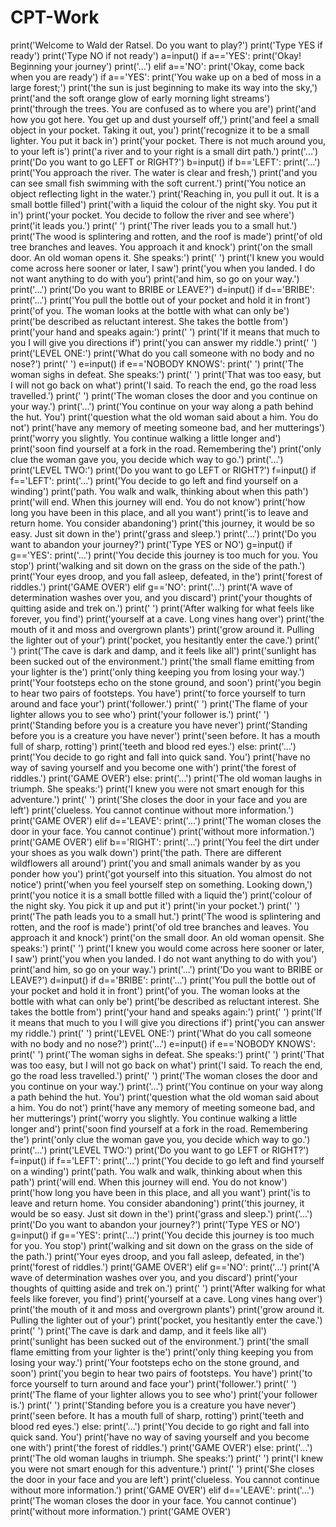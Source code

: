 # CPT-Work
print('Welcome to Wald der Ratsel. Do you want to play?')
print('Type YES if ready')
print('Type NO if not ready')
a=input()
if a=='YES':
    print('Okay! Beginning your journey')
    print('...')
elif a=='NO':
    print('Okay, come back when you are ready')
if a=='YES':
    print('You wake up on a bed of moss in a large forest;')
    print('the sun is just beginning to make its way into the sky,')
    print('and the soft orange glow of early morning light streams')
    print('through the trees. You are confused as to where you are')
    print('and how you got here. You get up and dust yourself off,')
    print('and feel a small object in your pocket. Taking it out, you')
    print('recognize it to be a small lighter. You put it back in')
    print('your pocket. There is not much around you, to your left is')
    print('a river and to your right is a small dirt path.')
    print('...')
    print('Do you want to go LEFT or RIGHT?')
    b=input()
    if b=='LEFT':
        print('...')
        print('You approach the river. The water is clear and fresh,')
        print('and you can see small fish swimming with the soft current.')
        print('You notice an object reflecting light in the water.')
        print('Reaching in, you pull it out. It is a small bottle filled')
        print('with a liquid the colour of the night sky. You put it in')
        print('your pocket. You decide to follow the river and see where')
        print('it leads you.')
        print(' ')
        print('The river leads you to a small hut.')
        print('The wood is splintering and rotten, and the roof is made')
        print('of old tree branches and leaves. You approach it and knock')
        print('on the small door. An old woman opens it. She speaks:')
        print(' ')
        print('I knew you would come across here sooner or later, I saw')
        print('you when you landed. I do not want anything to do with you')
        print('and him, so go on your way.')
        print('...')
        print('Do you want to BRIBE or LEAVE?')
        d=input()
        if d=='BRIBE':
            print('...')
            print('You pull the bottle out of your pocket and hold it in front')
            print('of you. The woman looks at the bottle with what can only be')
            print('be described as reluctant interest. She takes the bottle from')
            print('your hand and speaks again:')
            print(' ')
            print('If it means that much to you I will give you directions if')
            print('you can answer my riddle.')
            print(' ')
            print('LEVEL ONE:')
            print('What do you call someone with no body and no nose?')
            print(' ')
            e=input()
            if e=='NOBODY KNOWS':
               print(' ')
               print('The woman sighs in defeat. She speaks:')
               print(' ')
               print('That was too easy, but I will not go back on what')
               print('I said. To reach the end, go the road less travelled.')
               print(' ')
               print('The woman closes the door and you continue on your way.')
               print('...')
               print('You continue on your way along a path behind the hut. You')
               print('question what the old woman said about a him. You do not')
               print('have any memory of meeting someone bad, and her mutterings')
               print('worry you slightly. You continue walking a little longer and')
               print('soon find yourself at a fork in the road. Remembering the')
               print('only clue the woman gave you, you decide which way to go.')
               print('...')
               print('LEVEL TWO:')
               print('Do you want to go LEFT or RIGHT?')
               f=input()
               if f=='LEFT':
                   print('...')
                   print('You decide to go left and find yourself on a winding')
                   print('path. You walk and walk, thinking about when this path')
                   print('will end. When this journey will end. You do not know')
                   print('how long you have been in this place, and all you want')
                   print('is to leave and return home. You consider abandoning')
                   print('this journey, it would be so easy. Just sit down in the')
                   print('grass and sleep.')
                   print('...')
                   print('Do you want to abandon your journey?')
                   print('Type YES or NO')
                   g=input()
                   if g=='YES':
                       print('...')
                       print('You decide this journey is too much for you. You stop')
                       print('walking and sit down on the grass on the side of the path.')
                       print('Your eyes droop, and you fall asleep, defeated, in the')
                       print('forest of riddles.')
                       print('GAME OVER')
                   elif g=='NO':
                       print('...')
                       print('A wave of determination washes over you, and you discard')
                       print('your thoughts of quitting aside and trek on.')
                       print(' ')
                       print('After walking for what feels like forever, you find')
                       print('yourself at a cave. Long vines hang over')
                       print('the mouth of it and moss and overgrown plants')
                       print('grow around it. Pulling the lighter out of your')
                       print('pocket, you hesitantly enter the cave.')
                       print(' ')
                       print('The cave is dark and damp, and it feels like all')
                       print('sunlight has been sucked out of the environment.')
                       print('the small flame emitting from your lighter is the')
                       print('only thing keeping you from losing your way.')
                       print('Your footsteps echo on the stone ground, and soon')
                       print('you begin to hear two pairs of footsteps. You have')
                       print('to force yourself to turn around and face your')
                       print('follower.')
                       print(' ')
                       print('The flame of your lighter allows you to see who')
                       print('your follower is.')
                       print(' ')
                       print('Standing before you is a creature you have never')
                       print('Standing before you is a creature you have never')
                       print('seen before. It has a mouth full of sharp, rotting')
                       print('teeth and blood red eyes.')
               else:
                   print('...')
                   print('You decide to go right and fall into quick sand. You')
                   print('have no way of saving yourself and you become one with')
                   print('the forest of riddles.')
                   print('GAME OVER')
            else:
                print('...')
                print('The old woman laughs in triumph. She speaks:')
                print('I knew you were not smart enough for this adventure.')
                print(' ')
                print('She closes the door in your face and you are left')
                print('clueless. You cannot continue without more information.')
                print('GAME OVER')
        elif d=='LEAVE':
            print('...')
            print('The woman closes the door in your face. You cannot continue')
            print('without more information.')
            print('GAME OVER')
    elif b=='RIGHT':
        print('...')
        print('You feel the dirt under your shoes as you walk down')
        print('the path. There are different wildflowers all around')
        print('you and small animals wander by as you ponder how you')
        print('got yourself into this situation. You almost do not notice')
        print('when you feel yourself step on something. Looking down,')
        print('you notice it is a small bottle filled with a liquid the')
        print('colour of the night sky. You pick it up and put it')
        print('in your pocket.')
        print(' ')
        print('The path leads you to a small hut.')
        print('The wood is splintering and rotten, and the roof is made')
        print('of old tree branches and leaves. You approach it and knock')
        print('on the small door. An old woman opensit. She speaks:')
        print(' ')
        print('I knew you would come across here sooner or later, I saw')
        print('you when you landed. I do not want anything to do with you')
        print('and him, so go on your way.')
        print('...')
        print('Do you want to BRIBE or LEAVE?')
        d=input()
        if d=='BRIBE':
            print('...')
            print('You pull the bottle out of your pocket and hold it in front')
            print('of you. The woman looks at the bottle with what can only be')
            print('be described as reluctant interest. She takes the bottle from')
            print('your hand and speaks again:')
            print(' ')
            print('If it means that much to you I will give you directions if')
            print('you can answer my riddle.')
            print(' ')
            print('LEVEL ONE:')
            print('What do you call someone with no body and no nose?')
            print('...')
            e=input()
            if e=='NOBODY KNOWS':
               print(' ')
               print('The woman sighs in defeat. She speaks:')
               print(' ')
               print('That was too easy, but I will not go back on what')
               print('I said. To reach the end, go the road less travelled.')
               print(' ')
               print('The woman closes the door and you continue on your way.')
               print('...')
               print('You continue on your way along a path behind the hut. You')
               print('question what the old woman said about a him. You do not')
               print('have any memory of meeting someone bad, and her mutterings')
               print('worry you slightly. You continue walking a little longer and')
               print('soon find yourself at a fork in the road. Remembering the')
               print('only clue the woman gave you, you decide which way to go.')
               print('...')
               print('LEVEL TWO:')
               print('Do you want to go LEFT or RIGHT?')
               f=input()
               if f=='LEFT':
                   print('...')
                   print('You decide to go left and find yourself on a winding')
                   print('path. You walk and walk, thinking about when this path')
                   print('will end. When this journey will end. You do not know')
                   print('how long you have been in this place, and all you want')
                   print('is to leave and return home. You consider abandoning')
                   print('this journey, it would be so easy. Just sit down in the')
                   print('grass and sleep.')
                   print('...')
                   print('Do you want to abandon your journey?')
                   print('Type YES or NO')
                   g=input()
                   if g=='YES':
                       print('...')
                       print('You decide this journey is too much for you. You stop')
                       print('walking and sit down on the grass on the side of the path.')
                       print('Your eyes droop, and you fall asleep, defeated, in the')
                       print('forest of riddles.')
                       print('GAME OVER')
                   elif g=='NO':
                       print('...')
                       print('A wave of determination washes over you, and you discard')
                       print('your thoughts of quitting aside and trek on.')
                       print(' ')
                       print('After walking for what feels like forever, you find')
                       print('yourself at a cave. Long vines hang over')
                       print('the mouth of it and moss and overgrown plants')
                       print('grow around it. Pulling the lighter out of your')
                       print('pocket, you hesitantly enter the cave.')
                       print(' ')
                       print('The cave is dark and damp, and it feels like all')
                       print('sunlight has been sucked out of the environment.')
                       print('the small flame emitting from your lighter is the')
                       print('only thing keeping you from losing your way.')
                       print('Your footsteps echo on the stone ground, and soon')
                       print('you begin to hear two pairs of footsteps. You have')
                       print('to force yourself to turn around and face your')
                       print('follower.')
                       print(' ')
                       print('The flame of your lighter allows you to see who')
                       print('your follower is.')
                       print(' ')
                       print('Standing before you is a creature you have never')
                       print('seen before. It has a mouth full of sharp, rotting')
                       print('teeth and blood red eyes.')
               else:
                   print('...')
                   print('You decide to go right and fall into quick sand. You')
                   print('have no way of saving yourself and you become one with')
                   print('the forest of riddles.')
                   print('GAME OVER')
            else:
                print('...')
                print('The old woman laughs in triumph. She speaks:')
                print(' ')
                print('I knew you were not smart enough for this adventure.')
                print(' ')
                print('She closes the door in your face and you are left')
                print('clueless. You cannot continue without more information.')
                print('GAME OVER')
        elif d=='LEAVE':
            print('...')
            print('The woman closes the door in your face. You cannot continue')
            print('without more information.')
            print('GAME OVER')
